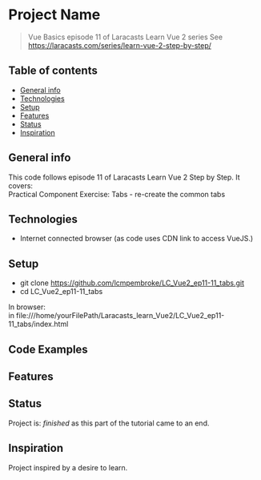 # Project Name
>  Vue Basics episode 11 of Laracasts Learn Vue 2 series
See https://laracasts.com/series/learn-vue-2-step-by-step/

## Table of contents
* [General info](#general-info)
* [Technologies](#technologies)
* [Setup](#setup)
* [Features](#features)
* [Status](#status)
* [Inspiration](#inspiration)

## General info
This code follows episode 11 of Laracasts Learn Vue 2 Step by Step. It covers:  
Practical Component Exercise: Tabs - re-create the common tabs


## Technologies
* Internet connected browser (as code uses CDN link to access VueJS.)

## Setup
* git clone https://github.com/lcmpembroke/LC_Vue2_ep11-11_tabs.git
* cd LC_Vue2_ep11-11_tabs

In browser:  
in file:///home/yourFilePath/Laracasts_learn_Vue2/LC_Vue2_ep11-11_tabs/index.html

## Code Examples


## Features


## Status
Project is: _finished_ as this part of the tutorial came to an end.

## Inspiration
Project inspired by a desire to learn.
